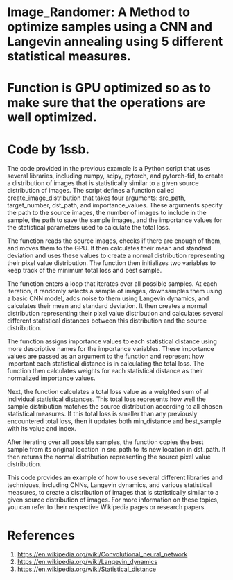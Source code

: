 # Image_Randomer: A Method to optimize samples using a CNN and Langevin annealing using 5 different statistical measures.

# Function is GPU optimized so as to make sure that the operations are well optimized.

# Code by 1ssb.

The code provided in the previous example is a Python script that uses several libraries, including numpy, scipy, pytorch, and pytorch-fid, to create a distribution of images that is statistically similar to a given source distribution of images. The script defines a function called create_image_distribution that takes four arguments: src_path, target_number, dst_path, and importance_values. These arguments specify the path to the source images, the number of images to include in the sample, the path to save the sample images, and the importance values for the statistical parameters used to calculate the total loss.

The function reads the source images, checks if there are enough of them, and moves them to the GPU. It then calculates their mean and standard deviation and uses these values to create a normal distribution representing their pixel value distribution. The function then initializes two variables to keep track of the minimum total loss and best sample.

The function enters a loop that iterates over all possible samples. At each iteration, it randomly selects a sample of images, downsamples them using a basic CNN model, adds noise to them using Langevin dynamics, and calculates their mean and standard deviation. It then creates a normal distribution representing their pixel value distribution and calculates several different statistical distances between this distribution and the source distribution.

The function assigns importance values to each statistical distance using more descriptive names for the importance variables. These importance values are passed as an argument to the function and represent how important each statistical distance is in calculating the total loss. The function then calculates weights for each statistical distance as their normalized importance values.

Next, the function calculates a total loss value as a weighted sum of all individual statistical distances. This total loss represents how well the sample distribution matches the source distribution according to all chosen statistical measures. If this total loss is smaller than any previously encountered total loss, then it updates both min_distance and best_sample with its value and index.

After iterating over all possible samples, the function copies the best sample from its original location in src_path to its new location in dst_path. It then returns the normal distribution representing the source pixel value distribution.

This code provides an example of how to use several different libraries and techniques, including CNNs, Langevin dynamics, and various statistical measures, to create a distribution of images that is statistically similar to a given source distribution of images. For more information on these topics, you can refer to their respective Wikipedia pages or research papers.

#   References

1. https://en.wikipedia.org/wiki/Convolutional_neural_network 
2. https://en.wikipedia.org/wiki/Langevin_dynamics 
3. https://en.wikipedia.org/wiki/Statistical_distance
